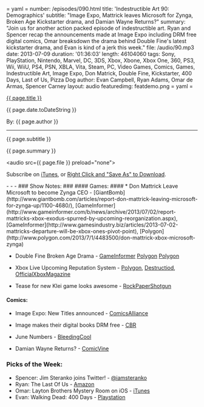 = yaml =
number: /episodes/090.html
title: 'Indestructible Art 90: Demographics'
subtitle: "Image Expo, Mattrick leaves Microsoft for Zynga, Broken Age Kickstarter drama, and Damian Wayne Returns?"
summary: "Join us for another action packed episode of indestructible art. Ryan and Spencer recap the announcements made at Image Expo including DRM free digital comics, Omar breaksdown the drama behind Double Fine's latest kickstarter drama, and Evan is kind of a jerk this week."
file: /audio/90.mp3
date: 2013-07-09
duration: '01:36:03'
length: 46104060
tags: Sony, PlayStation, Nintendo, Marvel, DC, 3DS, Xbox, Xbone, Xbox One, 360, PS3, Wii, WiiU, PS4, PSN, XBLA, Vita, Steam, PC, Video Games, Comics, Games, Indestructible Art, Image Expo, Don Matrick, Double Fine, Kickstarter, 400 Days, Last of Us, Pizza Dog
author: Evan Campbell, Ryan Adams, Omar de Armas, Spencer Carney
layout: audio
featuredimg: featdemo.png
= yaml =

<a href="{{ page.url }}" class='postTitleLink'><p class='postTitle'>{{ page.title }}</p></a>
<p class='postPublished'>{{ page.date.toDateString }}</p>
<p class='postAuthor'>By: {{ page.author }}</p>
<hr>
<p class='podcastSummary'>{{ page.subtitle }}</p>

<p class='podcastSummary'>{{ page.summary }}</p>

<audio src={{ page.file }} preload="none"></audio>
<p class='subLinks'>Subscribe on <a href='http://bit.ly/iapodcast'>iTunes</a>, or <a href={{ page.file }}>Right Click and "Save As" to Download</a>.</p>
- - -
### Show Notes:  ###
#### Games: ####
* Don Mattrick Leave Microsoft to become Zynga CEO - 
[GiantBomb](http://www.giantbomb.com/articles/report-don-mattrick-leaving-microsoft-for-zynga-up/1100-4680/),
[GameInformer](http://www.gameinformer.com/b/news/archive/2013/07/02/report-mattricks-xbox-exodus-spurred-by-upcoming-reorganization.aspx),
[GameInformer](http://www.gamesindustry.biz/articles/2013-07-02-mattricks-departure-will-be-xbox-ones-pivot-point),
[Polygon](http://www.polygon.com/2013/7/1/4483500/don-mattrick-xbox-microsoft-zynga)

* Double Fine Broken Age Drama - [GameInformer](http://www.gamesindustry.biz/articles/2013-07-03-double-fine-needs-more-money-to-complete-broken-age)
[Polygon](http://www.polygon.com/2013/7/3/4491488/double-fines-kickstarter-rami-ismail)
[Polygon](http://www.polygon.com/2013/7/2/4487692/double-fine-planning-to-launch-first-half-of-broken-age-in-january)

* Xbox Live Upcoming Reputation System - 
[Polygon](http://www.polygon.com/2013/7/3/4490884/xbox-ones-reputation-system-will-track-behavior-over-time-group),
[Destructiod](http://www.destructoid.com/microsoft-details-the-xbox-one-s-new-reputation-system-257488.phtml),
[OfficialXboxMagazine](http://www.oxm.co.uk/57505/features/the-new-dark-side-of-xbox-live-microsoft-explains-xbox-ones-all-new-reputation-system/)

* Tease for new Klei game looks awesome - [RockPaperShotgun](http://www.rockpapershotgun.com/2013/07/02/dont-starve-dev-on-its-espionage-xcom-incognita/)

  
#### Comics: ####
*  Image Expo: New Titles announced - [ComicsAlliance](http://comicsalliance.com/image-expo-2013-brubaker-epting-remender-straczynski-sienkiewicz-aaron/)

* Image makes their digital books DRM free - [CBR](http://www.comicbookresources.com/?page=article&id=46399)

* June Numbers - [BleedingCool](http://www.bleedingcool.com/2013/07/05/dc-grabs-the-three-top-spots-in-june-2013/)

* Damian Wayne Returns? - [ComicVine](http://www.comicvine.com/articles/the-return-of-damian-wayne/1100-146814/)
  
### Picks of the Week: ###
* Spencer: Jim Steranko joins Twitter! - [@iamsteranko](http://www.twitter.com/iamsteranko)
* Ryan: The Last Of Us - [Amazon](http://www.amazon.com/gp/product/B007CM0K86/ref=as_li_ss_tl?ie=UTF8&camp=1789&creative=390957&creativeASIN=B007CM0K86&linkCode=as2&tag=indestart-20)
* Omar: Layton Brothers Mystery Room on iOS - [iTunes](https://itunes.apple.com/us/app/layton-brothers-mystery-room/id640517092?mt=8)
* Evan: Walking Dead: 400 Days - [Playstation](http://blog.us.playstation.com/2013/07/02/the-walking-dead-400-days-out-today/)